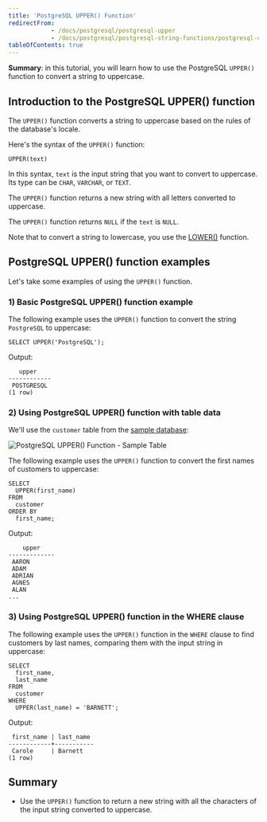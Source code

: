```yaml
---
title: 'PostgreSQL UPPER() Function'
redirectFrom:
            - /docs/postgresql/postgresql-upper 
            - /docs/postgresql/postgresql-string-functions/postgresql-upper/
tableOfContents: true
---
```


**Summary**: in this tutorial, you will learn how to use the PostgreSQL `UPPER()` function to convert a string to uppercase.



## Introduction to the PostgreSQL UPPER() function



The `UPPER()` function converts a string to uppercase based on the rules of the database's locale.



Here's the syntax of the `UPPER()` function:



```
UPPER(text)
```



In this syntax, `text` is the input string that you want to convert to uppercase. Its type can be `CHAR`, `VARCHAR`, or `TEXT`.



The `UPPER()` function returns a new string with all letters converted to uppercase.



The `UPPER()` function returns `NULL` if the `text` is `NULL`.



Note that to convert a string to lowercase, you use the [LOWER()](https://www.postgresqltutorial.com/postgresql-string-functions/postgresql-lower/) function.



## PostgreSQL UPPER() function examples



Let's take some examples of using the `UPPER()` function.



### 1) Basic PostgreSQL UPPER() function example



The following example uses the `UPPER()` function to convert the string `PostgreSQL` to uppercase:



```
SELECT UPPER('PostgreSQL');
```



Output:



```
   upper
------------
 POSTGRESQL
(1 row)
```



### 2) Using PostgreSQL UPPER() function with table data



We'll use the `customer` table from the [sample database](https://www.postgresqltutorial.com/postgresql-getting-started/postgresql-sample-database/):



![PostgreSQL UPPER() Function - Sample Table ](https://www.postgresqltutorial.com/wp-content/uploads/2019/05/customer.png)



The following example uses the `UPPER()` function to convert the first names of customers to uppercase:



```
SELECT
  UPPER(first_name)
FROM
  customer
ORDER BY
  first_name;
```



Output:



```
    upper
-------------
 AARON
 ADAM
 ADRIAN
 AGNES
 ALAN
...
```



### 3) Using PostgreSQL UPPER() function in the WHERE clause



The following example uses the `UPPER()` function in the `WHERE` clause to find customers by last names, comparing them with the input string in uppercase:



```
SELECT
  first_name,
  last_name
FROM
  customer
WHERE
  UPPER(last_name) = 'BARNETT';
```



Output:



```
 first_name | last_name
------------+-----------
 Carole     | Barnett
(1 row)
```



## Summary



- Use the `UPPER()` function to return a new string with all the characters of the input string converted to uppercase.

